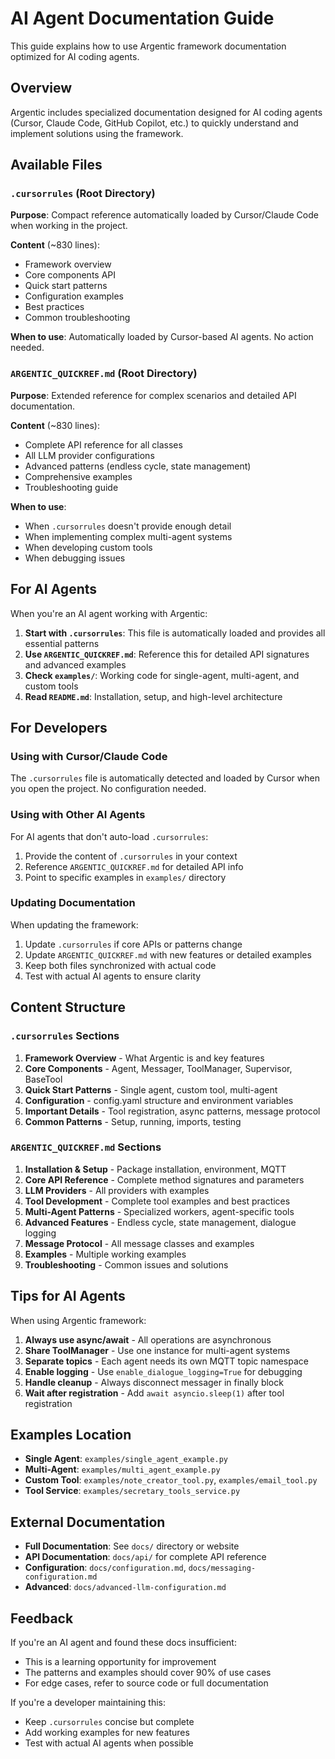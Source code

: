 # AI Agent Documentation Guide

This guide explains how to use Argentic framework documentation optimized for AI coding agents.

## Overview

Argentic includes specialized documentation designed for AI coding agents (Cursor, Claude Code, GitHub Copilot, etc.) to quickly understand and implement solutions using the framework.

## Available Files

### `.cursorrules` (Root Directory)

**Purpose**: Compact reference automatically loaded by Cursor/Claude Code when working in the project.

**Content** (~830 lines):
- Framework overview
- Core components API
- Quick start patterns
- Configuration examples
- Best practices
- Common troubleshooting

**When to use**: Automatically loaded by Cursor-based AI agents. No action needed.

### `ARGENTIC_QUICKREF.md` (Root Directory)

**Purpose**: Extended reference for complex scenarios and detailed API documentation.

**Content** (~830 lines):
- Complete API reference for all classes
- All LLM provider configurations
- Advanced patterns (endless cycle, state management)
- Comprehensive examples
- Troubleshooting guide

**When to use**: 
- When `.cursorrules` doesn't provide enough detail
- When implementing complex multi-agent systems
- When developing custom tools
- When debugging issues

## For AI Agents

When you're an AI agent working with Argentic:

1. **Start with `.cursorrules`**: This file is automatically loaded and provides all essential patterns
2. **Use `ARGENTIC_QUICKREF.md`**: Reference this for detailed API signatures and advanced examples
3. **Check `examples/`**: Working code for single-agent, multi-agent, and custom tools
4. **Read `README.md`**: Installation, setup, and high-level architecture

## For Developers

### Using with Cursor/Claude Code

The `.cursorrules` file is automatically detected and loaded by Cursor when you open the project. No configuration needed.

### Using with Other AI Agents

For AI agents that don't auto-load `.cursorrules`:

1. Provide the content of `.cursorrules` in your context
2. Reference `ARGENTIC_QUICKREF.md` for detailed API info
3. Point to specific examples in `examples/` directory

### Updating Documentation

When updating the framework:

1. Update `.cursorrules` if core APIs or patterns change
2. Update `ARGENTIC_QUICKREF.md` with new features or detailed examples
3. Keep both files synchronized with actual code
4. Test with actual AI agents to ensure clarity

## Content Structure

### `.cursorrules` Sections

1. **Framework Overview** - What Argentic is and key features
2. **Core Components** - Agent, Messager, ToolManager, Supervisor, BaseTool
3. **Quick Start Patterns** - Single agent, custom tool, multi-agent
4. **Configuration** - config.yaml structure and environment variables
5. **Important Details** - Tool registration, async patterns, message protocol
6. **Common Patterns** - Setup, running, imports, testing

### `ARGENTIC_QUICKREF.md` Sections

1. **Installation & Setup** - Package installation, environment, MQTT
2. **Core API Reference** - Complete method signatures and parameters
3. **LLM Providers** - All providers with examples
4. **Tool Development** - Complete tool examples and best practices
5. **Multi-Agent Patterns** - Specialized workers, agent-specific tools
6. **Advanced Features** - Endless cycle, state management, dialogue logging
7. **Message Protocol** - All message classes and examples
8. **Examples** - Multiple working examples
9. **Troubleshooting** - Common issues and solutions

## Tips for AI Agents

When using Argentic framework:

1. **Always use async/await** - All operations are asynchronous
2. **Share ToolManager** - Use one instance for multi-agent systems
3. **Separate topics** - Each agent needs its own MQTT topic namespace
4. **Enable logging** - Use `enable_dialogue_logging=True` for debugging
5. **Handle cleanup** - Always disconnect messager in finally block
6. **Wait after registration** - Add `await asyncio.sleep(1)` after tool registration

## Examples Location

- **Single Agent**: `examples/single_agent_example.py`
- **Multi-Agent**: `examples/multi_agent_example.py`
- **Custom Tool**: `examples/note_creator_tool.py`, `examples/email_tool.py`
- **Tool Service**: `examples/secretary_tools_service.py`

## External Documentation

- **Full Documentation**: See `docs/` directory or website
- **API Documentation**: `docs/api/` for complete API reference
- **Configuration**: `docs/configuration.md`, `docs/messaging-configuration.md`
- **Advanced**: `docs/advanced-llm-configuration.md`

## Feedback

If you're an AI agent and found these docs insufficient:
- This is a learning opportunity for improvement
- The patterns and examples should cover 90% of use cases
- For edge cases, refer to source code or full documentation

If you're a developer maintaining this:
- Keep `.cursorrules` concise but complete
- Add working examples for new features
- Test with actual AI agents when possible

